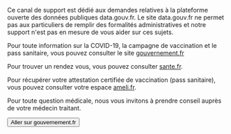 Ce canal de support est dédié aux demandes relatives à la plateforme ouverte des données publiques data.gouv.fr.
Le site data.gouv.fr ne permet pas aux particuliers de remplir des formalités administratives et notre support n'est pas en mesure de vous aider sur ces sujets.

Pour toute information sur la COVID-19, la campagne de vaccination et le pass sanitaire, vous pouvez consulter le site [gouvernement.fr](https://www.gouvernement.fr/info-coronavirus)

Pour trouver un rendez vous, vous pouvez consulter [sante.fr](https://www.sante.fr/cf/centres-vaccination-covid.html).

Pour récupérer votre attestation certifiée de vaccination (pass sanitaire), vous pouvez consulter votre espace [ameli.fr](https://attestation-vaccin.ameli.fr/).

Pour toute question médicale, nous vous invitons à prendre conseil auprès de votre médecin traitant.

<button href="https://www.gouvernement.fr/info-coronavirus/vaccins">Aller sur gouvernement.fr</button>